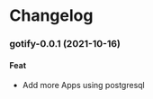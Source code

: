 # Changelog<br>


<a name="gotify-0.0.1"></a>
### gotify-0.0.1 (2021-10-16)

#### Feat

* Add more Apps using postgresql
